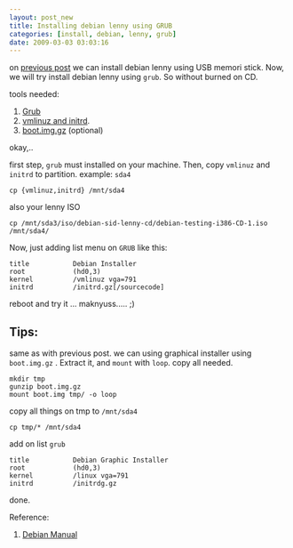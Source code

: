 ```yaml
--- 
layout: post_new
title: Installing debian lenny using GRUB
categories: [install, debian, lenny, grub]
date: 2009-03-03 03:03:16
---
```

on [previous post](/2009/01/23/installing-debian-lenny-from-a-usb-memory-stick-usb-hdd.html) we can install debian lenny using USB memori stick. Now, we will try install debian lenny using `grub`. So without burned on CD.

tools needed:

1. [Grub](http://freshmeat.net/projects/gnugrub/)
2. [vmlinuz and initrd](http://ftp.nl.debian.org/debian/dists/lenny/main/installer-i386/current/images/hd-media/).
3. [boot.img.gz](http://ftp.nl.debian.org/debian/dists/lenny/main/installer-i386/current/images/hd-media/) (optional)

okay,..

first step, `grub` must installed on your machine. Then, copy `vmlinuz` and `initrd` to partition. example: `sda4`

	cp {vmlinuz,initrd} /mnt/sda4

also your lenny ISO

	cp /mnt/sda3/iso/debian-sid-lenny-cd/debian-testing-i386-CD-1.iso /mnt/sda4/

Now, just adding list menu on `GRUB` like this:

	title           Debian Installer
	root            (hd0,3)
	kernel          /vmlinuz vga=791
	initrd          /initrd.gz[/sourcecode]

reboot and try it ...
maknyuss..... ;)

## Tips:

same as with previous post. we can using graphical installer using `boot.img.gz` . Extract it, and `mount` with `loop`. copy all needed.

	mkdir tmp
	gunzip boot.img.gz
	mount boot.img tmp/ -o loop

copy all things on tmp to `/mnt/sda4`

	cp tmp/* /mnt/sda4


add on list `grub`

	title           Debian Graphic Installer
	root            (hd0,3)
	kernel          /linux vga=791
	initrd          /initrdg.gz


done.

Reference:

1. [Debian Manual](http://debian.org/releases/stable/installmanuall)
